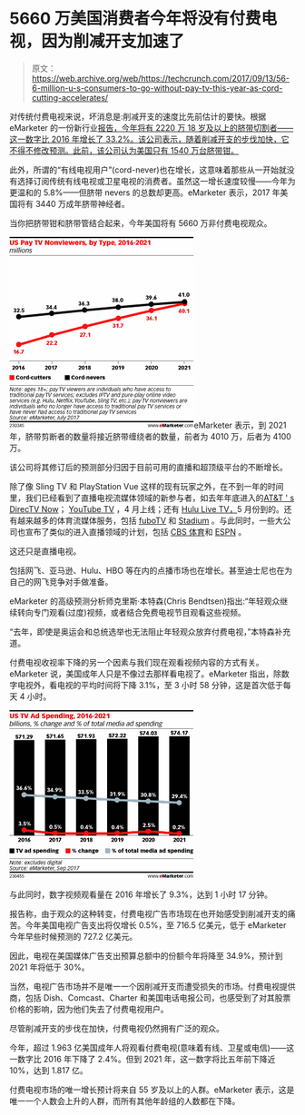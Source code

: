 # 5660 万美国消费者今年将没有付费电视，因为削减开支加速了 

> 原文：<https://web.archive.org/web/https://techcrunch.com/2017/09/13/56-6-million-u-s-consumers-to-go-without-pay-tv-this-year-as-cord-cutting-accelerates/>

对传统付费电视来说，坏消息是:削减开支的速度比先前估计的要快。根据 eMarketer 的一份新行业[报告，今年将有 2220 万 18 岁及以上的脐带切割者——这一数字比 2016 年增长了 33.2%。该公司表示，随着削减开支的步伐加快，它不得不修改预测。此前，该公司认为美国只有 1540 万台脐带钳。](https://web.archive.org/web/20221025222913/https://www.emarketer.com/Article/eMarketer-Lowers-US-TV-Ad-Spend-Estimate-Cord-Cutting-Accelerates/1016463)

此外，所谓的“有线电视用户”(cord-never)也在增长，这意味着那些从一开始就没有选择订阅传统有线电视或卫星电视的消费者。虽然这一增长速度较慢——今年为更温和的 5.8%——但脐带 nevers 的总数却更高。eMarketer 表示，2017 年美国将有 3440 万成年脐带神经者。

当你把脐带钳和脐带管结合起来，今年美国将有 5660 万非付费电视观众。

![](img/14e9facd906a5b2d55fcee02274e9b05.png)eMarketer 表示，到 2021 年，脐带剪断者的数量将接近脐带缠绕者的数量，前者为 4010 万，后者为 4100 万。

该公司将其修订后的预测部分归因于目前可用的直播和超顶级平台的不断增长。

除了像 Sling TV 和 PlayStation Vue 这样的现有玩家之外，在不到一年的时间里，我们已经看到了直播电视流媒体领域的新参与者，如去年年底进入的[AT&T ' s DirecTV Now](https://web.archive.org/web/20221025222913/https://beta.techcrunch.com/2016/11/28/att-unveils-its-tv-streaming-service-directv-now-which-will-launch-on-nov-30/)； [YouTube TV](https://web.archive.org/web/20221025222913/https://beta.techcrunch.com/2017/04/05/youtubes-35-live-tv-streaming-app-is-now-available-in-five-us-cities/) ，4 月上线；还有 [Hulu Live TV，](https://web.archive.org/web/20221025222913/https://beta.techcrunch.com/2017/05/03/hulu-with-live-tv/)5 月份到的。还有越来越多的体育流媒体服务，包括 [fuboTV](https://web.archive.org/web/20221025222913/https://beta.techcrunch.com/2017/06/19/fubotv-55-million/) 和 [Stadium](https://web.archive.org/web/20221025222913/https://watchstadium.com/) 。与此同时，一些大公司也宣布了类似的进入直播领域的计划，包括 [CBS 体育](https://web.archive.org/web/20221025222913/https://beta.techcrunch.com/2017/08/08/what-we-know-about-cbss-upcoming-streaming-service-for-sports/)和 [ESPN](https://web.archive.org/web/20221025222913/http://www.marketwatch.com/story/what-the-espn-streaming-service-will-look-like-2017-08-08) 。

这还只是直播电视。

包括网飞、亚马逊、Hulu、HBO 等在内的点播市场也在增长。甚至迪士尼也在为自己的网飞竞争对手做准备。

eMarketer 的高级预测分析师克里斯·本特森(Chris Bendtsen)指出:“年轻观众继续转向专门观看(过度)视频，或者结合免费电视节目观看这些视频。

“去年，即使是奥运会和总统选举也无法阻止年轻观众放弃付费电视，”本特森补充道。

付费电视收视率下降的另一个因素与我们现在观看视频内容的方式有关。eMarketer 说，美国成年人只是不像过去那样看电视了。eMarketer 指出，除数字电视外，看电视的平均时间将下降 3.1%，至 3 小时 58 分钟，这是首次低于每天 4 小时。

![](img/60cb06d231a135ba4616244b68490d30.png)

与此同时，数字视频观看量在 2016 年增长了 9.3%，达到 1 小时 17 分钟。

报告称，由于观众的这种转变，付费电视广告市场现在也开始感受到削减开支的痛苦。今年美国电视广告支出将仅增长 0.5%，至 716.5 亿美元，低于 eMarketer 今年早些时候预测的 727.2 亿美元。

因此，电视在美国媒体广告支出预算总额中的份额今年将降至 34.9%，预计到 2021 年将低于 30%。

当然，电视广告市场并不是唯一一个因削减开支而遭受损失的市场。付费电视提供商，包括 Dish、Comcast、Charter 和美国电话电报公司，也感受到了对其股票价格的影响，因为他们失去了付费电视用户。

尽管削减开支的步伐在加快，付费电视仍然拥有广泛的观众。

今年，超过 1.963 亿美国成年人将观看付费电视(意味着有线、卫星或电信)——这一数字比 2016 年下降了 2.4%。但到 2021 年，这一数字将比五年前下降近 10%，达到 1.817 亿。

付费电视市场的唯一增长预计将来自 55 岁及以上的人群。eMarketer 表示，这是唯一一个人数会上升的人群，而所有其他年龄组的人数都在下降。